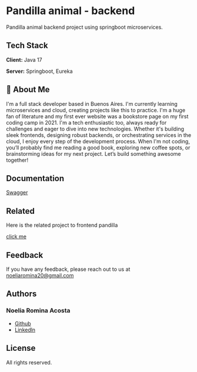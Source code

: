 
# Pandilla animal - backend 

Pandilla animal backend project using springboot microservices.



## Tech Stack

**Client:** Java 17

**Server:** Springboot, Eureka






## 🚀 About Me
I'm a full stack developer based in Buenos Aires. I'm currently learning microservices and cloud, creating projects like this to practice. 
I'm a huge fan of literature and my first ever website was a bookstore page on my first coding camp in 2021. 
I'm a tech enthusiastic too, always ready for challenges and eager to dive into new technologies. Whether it's building sleek frontends, designing robust backends, or orchestrating services in the cloud, I enjoy every step of the development process. When I'm not coding, you’ll probably find me reading a good book, exploring new coffee spots, or brainstorming ideas for my next project. Let’s build something awesome together!


## Documentation

[Swagger](https://linktodocumentation)


## Related

Here is the related project to frontend pandilla

[click me](https://github.com/NoeliaRominaAcosta/pandillaFrontend)


## Feedback

If you have any feedback, please reach out to us at noeliaromina20@gmail.com


## Authors
### Noelia Romina Acosta

- [Github](https://github.com/NoeliaRominaAcosta)
- [Linkedln](https://www.linkedin.com/in/noelia-romina-acosta)


## License

All rights reserved.

